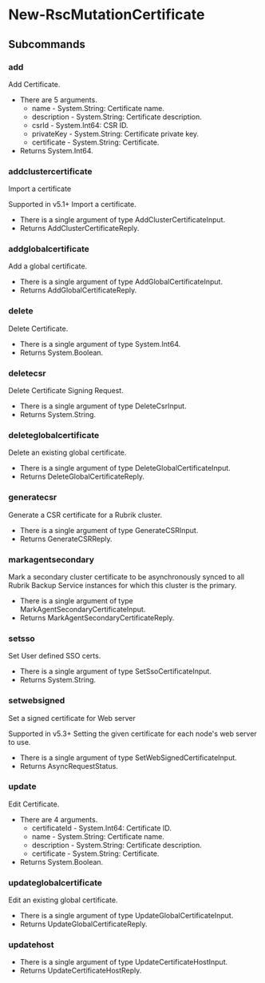 # New-RscMutationCertificate
## Subcommands
### add
Add Certificate.

- There are 5 arguments.
    - name - System.String: Certificate name.
    - description - System.String: Certificate description.
    - csrId - System.Int64: CSR ID.
    - privateKey - System.String: Certificate private key.
    - certificate - System.String: Certificate.
- Returns System.Int64.
### addclustercertificate
Import a certificate

Supported in v5.1+
Import a certificate.

- There is a single argument of type AddClusterCertificateInput.
- Returns AddClusterCertificateReply.
### addglobalcertificate
Add a global certificate.

- There is a single argument of type AddGlobalCertificateInput.
- Returns AddGlobalCertificateReply.
### delete
Delete Certificate.

- There is a single argument of type System.Int64.
- Returns System.Boolean.
### deletecsr
Delete Certificate Signing Request.

- There is a single argument of type DeleteCsrInput.
- Returns System.String.
### deleteglobalcertificate
Delete an existing global certificate.

- There is a single argument of type DeleteGlobalCertificateInput.
- Returns DeleteGlobalCertificateReply.
### generatecsr
Generate a CSR certificate for a Rubrik cluster.

- There is a single argument of type GenerateCSRInput.
- Returns GenerateCSRReply.
### markagentsecondary
Mark a secondary cluster certificate to be asynchronously synced to all Rubrik Backup Service instances for which this cluster is the primary.

- There is a single argument of type MarkAgentSecondaryCertificateInput.
- Returns MarkAgentSecondaryCertificateReply.
### setsso
Set User defined SSO certs.

- There is a single argument of type SetSsoCertificateInput.
- Returns System.String.
### setwebsigned
Set a signed certificate for Web server

Supported in v5.3+
Setting the given certificate for each node's web server to use.

- There is a single argument of type SetWebSignedCertificateInput.
- Returns AsyncRequestStatus.
### update
Edit Certificate.

- There are 4 arguments.
    - certificateId - System.Int64: Certificate ID.
    - name - System.String: Certificate name.
    - description - System.String: Certificate description.
    - certificate - System.String: Certificate.
- Returns System.Boolean.
### updateglobalcertificate
Edit an existing global certificate.

- There is a single argument of type UpdateGlobalCertificateInput.
- Returns UpdateGlobalCertificateReply.
### updatehost
- There is a single argument of type UpdateCertificateHostInput.
- Returns UpdateCertificateHostReply.
